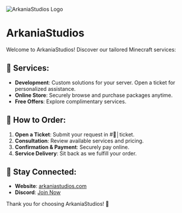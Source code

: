 ![ArkaniaStudios Logo](https://cdn.discordapp.com/attachments/1080988528818798693/1224467994483359744/arkaniatypo.png?ex=661d99af&is=660b24af&hm=b91c1124aba6a13e2625012b96c250163649260f81b4e5a17a52e00c8895a284&)
# ArkaniaStudios

Welcome to ArkaniaStudios! Discover our tailored Minecraft services:

## 🛒 Services:
- **Development**: Custom solutions for your server. Open a ticket for personalized assistance.
- **Online Store**: Securely browse and purchase packages anytime.
- **Free Offers**: Explore complimentary services.

## 💼 How to Order:
1. **Open a Ticket**: Submit your request in #📨│ticket.
2. **Consultation**: Review available services and pricing.
3. **Confirmation & Payment**: Securely pay online.
4. **Service Delivery**: Sit back as we fulfill your order.

## 📢 Stay Connected:
- **Website**: [arkaniastudios.com](https://arkaniastudios.com)
- **Discord**: [Join Now](https://discord.gg/n32uQGQVeE)

Thank you for choosing ArkaniaStudios! 🌟
